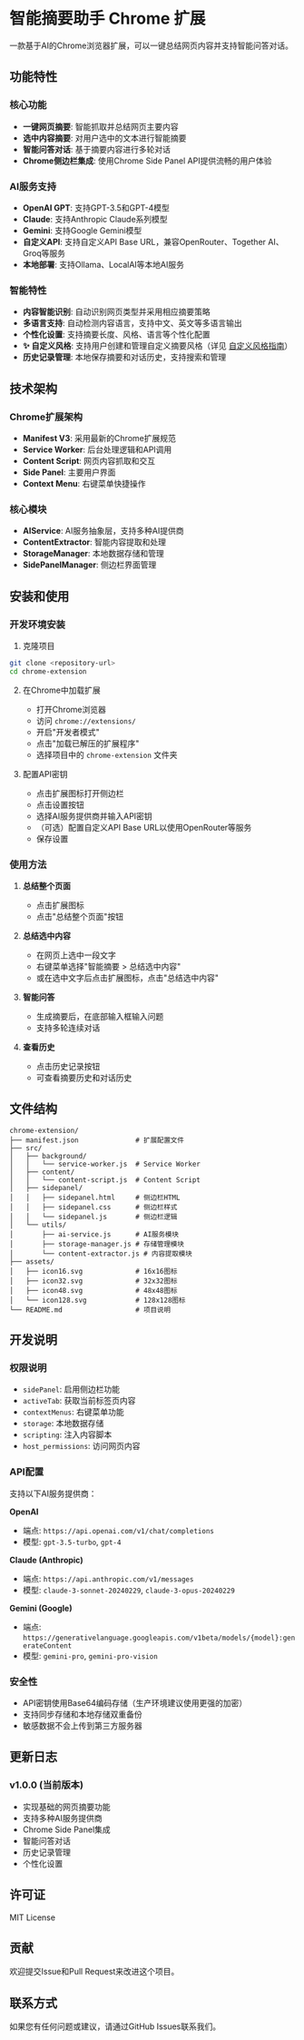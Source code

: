 # 智能摘要助手 Chrome 扩展

一款基于AI的Chrome浏览器扩展，可以一键总结网页内容并支持智能问答对话。

## 功能特性

### 核心功能
- **一键网页摘要**: 智能抓取并总结网页主要内容
- **选中内容摘要**: 对用户选中的文本进行智能摘要
- **智能问答对话**: 基于摘要内容进行多轮对话
- **Chrome侧边栏集成**: 使用Chrome Side Panel API提供流畅的用户体验

### AI服务支持
- **OpenAI GPT**: 支持GPT-3.5和GPT-4模型
- **Claude**: 支持Anthropic Claude系列模型
- **Gemini**: 支持Google Gemini模型
- **自定义API**: 支持自定义API Base URL，兼容OpenRouter、Together AI、Groq等服务
- **本地部署**: 支持Ollama、LocalAI等本地AI服务

### 智能特性
- **内容智能识别**: 自动识别网页类型并采用相应摘要策略
- **多语言支持**: 自动检测内容语言，支持中文、英文等多语言输出
- **个性化设置**: 支持摘要长度、风格、语言等个性化配置
- **✨ 自定义风格**: 支持用户创建和管理自定义摘要风格（详见 [自定义风格指南](CUSTOM_STYLE_GUIDE.md)）
- **历史记录管理**: 本地保存摘要和对话历史，支持搜索和管理

## 技术架构

### Chrome扩展架构
- **Manifest V3**: 采用最新的Chrome扩展规范
- **Service Worker**: 后台处理逻辑和API调用
- **Content Script**: 网页内容抓取和交互
- **Side Panel**: 主要用户界面
- **Context Menu**: 右键菜单快捷操作

### 核心模块
- **AIService**: AI服务抽象层，支持多种AI提供商
- **ContentExtractor**: 智能内容提取和处理
- **StorageManager**: 本地数据存储和管理
- **SidePanelManager**: 侧边栏界面管理

## 安装和使用

### 开发环境安装

1. 克隆项目
```bash
git clone <repository-url>
cd chrome-extension
```

2. 在Chrome中加载扩展
   - 打开Chrome浏览器
   - 访问 `chrome://extensions/`
   - 开启"开发者模式"
   - 点击"加载已解压的扩展程序"
   - 选择项目中的 `chrome-extension` 文件夹

3. 配置API密钥
   - 点击扩展图标打开侧边栏
   - 点击设置按钮
   - 选择AI服务提供商并输入API密钥
   - （可选）配置自定义API Base URL以使用OpenRouter等服务
   - 保存设置

### 使用方法

1. **总结整个页面**
   - 点击扩展图标
   - 点击"总结整个页面"按钮

2. **总结选中内容**
   - 在网页上选中一段文字
   - 右键菜单选择"智能摘要 > 总结选中内容"
   - 或在选中文字后点击扩展图标，点击"总结选中内容"

3. **智能问答**
   - 生成摘要后，在底部输入框输入问题
   - 支持多轮连续对话

4. **查看历史**
   - 点击历史记录按钮
   - 可查看摘要历史和对话历史

## 文件结构

```
chrome-extension/
├── manifest.json              # 扩展配置文件
├── src/
│   ├── background/
│   │   └── service-worker.js  # Service Worker
│   ├── content/
│   │   └── content-script.js  # Content Script
│   ├── sidepanel/
│   │   ├── sidepanel.html     # 侧边栏HTML
│   │   ├── sidepanel.css      # 侧边栏样式
│   │   └── sidepanel.js       # 侧边栏逻辑
│   └── utils/
│       ├── ai-service.js      # AI服务模块
│       ├── storage-manager.js # 存储管理模块
│       └── content-extractor.js # 内容提取模块
├── assets/
│   ├── icon16.svg             # 16x16图标
│   ├── icon32.svg             # 32x32图标
│   ├── icon48.svg             # 48x48图标
│   └── icon128.svg            # 128x128图标
└── README.md                  # 项目说明
```

## 开发说明

### 权限说明
- `sidePanel`: 启用侧边栏功能
- `activeTab`: 获取当前标签页内容
- `contextMenus`: 右键菜单功能
- `storage`: 本地数据存储
- `scripting`: 注入内容脚本
- `host_permissions`: 访问网页内容

### API配置
支持以下AI服务提供商：

**OpenAI**
- 端点: `https://api.openai.com/v1/chat/completions`
- 模型: `gpt-3.5-turbo`, `gpt-4`

**Claude (Anthropic)**
- 端点: `https://api.anthropic.com/v1/messages`
- 模型: `claude-3-sonnet-20240229`, `claude-3-opus-20240229`

**Gemini (Google)**
- 端点: `https://generativelanguage.googleapis.com/v1beta/models/{model}:generateContent`
- 模型: `gemini-pro`, `gemini-pro-vision`

### 安全性
- API密钥使用Base64编码存储（生产环境建议使用更强的加密）
- 支持同步存储和本地存储双重备份
- 敏感数据不会上传到第三方服务器

## 更新日志

### v1.0.0 (当前版本)
- 实现基础的网页摘要功能
- 支持多种AI服务提供商
- Chrome Side Panel集成
- 智能问答对话
- 历史记录管理
- 个性化设置

## 许可证

MIT License

## 贡献

欢迎提交Issue和Pull Request来改进这个项目。

## 联系方式

如果您有任何问题或建议，请通过GitHub Issues联系我们。